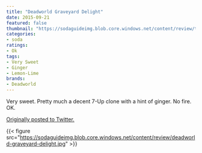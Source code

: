 ```yaml
---
title: "Deadworld Graveyard Delight"
date: 2015-09-21
featured: false
thumbnail: "https://sodaguideimg.blob.core.windows.net/content/review/thumbs/deadworld-graveyard-delight.jpg"
categories:
- soda
ratings:
- Ok
tags:
- Very Sweet
- Ginger
- Lemon-Lime
brands:
- Deadworld
---
```


Very sweet. Pretty much a decent 7-Up clone with a hint of ginger. No fire. OK. 

[Originally posted to Twitter.](https://twitter.com/Cavorter/status/645991985724170241)

{{< figure src="https://sodaguideimg.blob.core.windows.net/content/review/deadworld-graveyard-delight.jpg" >}}

